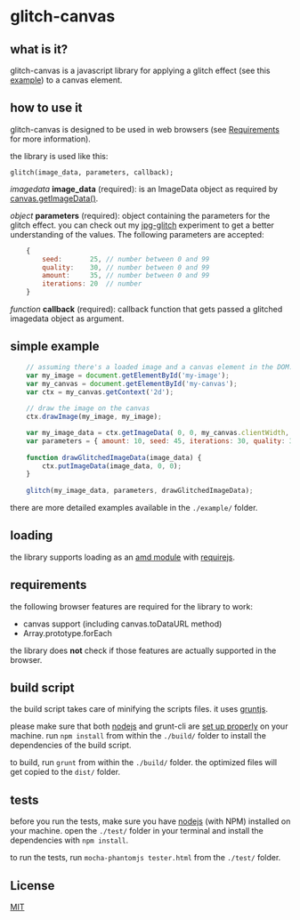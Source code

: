 glitch-canvas
=============

what is it?
-----------
glitch-canvas is a javascript library for applying a glitch effect (see this
[example](http://i.imgur.com/jU1hiYl.png)) to a canvas element.

how to use it
-------------
glitch-canvas is designed to be used in web browsers (see
[Requirements](#requirements) for more information).

the library is used like this:

	glitch(image_data, parameters, callback);

_imagedata_ **image_data** (required): is an ImageData object as required by [canvas.getImageData()](https://developer.mozilla.org/en/docs/Web/API/CanvasRenderingContext2D#getImageData()).

_object_ **parameters** (required): object containing the parameters for the glitch effect. you can check out my [jpg-glitch](http://snorpey.github.io/jpg-glitch/)
experiment to get a better understanding of the values. The following parameters are accepted:

```javascript
	{
		seed:       25, // number between 0 and 99
		quality:    30, // number between 0 and 99
		amount:     35, // number between 0 and 99
		iterations: 20  // number
	}
```

_function_ **callback** (required): callback function that gets passed a glitched
imagedata object as argument.

simple example
--------------
```javascript
	// assuming there's a loaded image and a canvas element in the DOM.
	var my_image = document.getElementById('my-image');
	var my_canvas = document.getElementById('my-canvas');
	var ctx = my_canvas.getContext('2d');
	
	// draw the image on the canvas
	ctx.drawImage(my_image, my_image);

	var my_image_data = ctx.getImageData( 0, 0, my_canvas.clientWidth, my_canvas.clientHeight );
	var parameters = { amount: 10, seed: 45, iterations: 30, quality: 30 };
	
	function drawGlitchedImageData(image_data) {
		ctx.putImageData(image_data, 0, 0);
	}
	
	glitch(my_image_data, parameters, drawGlitchedImageData);
```

there are more detailed examples available in the ```./example/``` folder.

loading
-------
the library supports loading as an [amd module](https://en.wikipedia.org/wiki/Asynchronous_module_definition)
with [requirejs](http://requirejs.org).

requirements
------------
the following browser features are required for the library to work:

* canvas support (including canvas.toDataURL method)
* Array.prototype.forEach

the library does __not__ check if those features are actually supported in the browser.

build script
------------
the build script takes care of minifying the scripts files. it uses [gruntjs](http://gruntjs.com/).

please make sure that both [nodejs](http://nodejs.org/) and grunt-cli are [set up properly](http://gruntjs.com/getting-started) on your machine. run ```npm install``` from within the ```./build/``` folder to install the dependencies of the build script.

to build, run ```grunt``` from within the ```./build/``` folder. the optimized files will get copied to the ```dist/``` folder.

tests
-----
before you run the tests, make sure you have [nodejs](http://nodejs.org) (with NPM) installed on your machine. open the ```./test/``` folder in your terminal and install the dependencies with ```npm install```.

to run the tests, run ```mocha-phantomjs tester.html``` from the ```./test/``` folder.

License
-------
[MIT](LICENSE)
